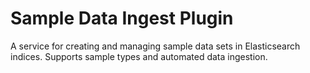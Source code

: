 # Sample Data Ingest Plugin

A service for creating and managing sample data sets in Elasticsearch indices. Supports sample types and automated data ingestion.
